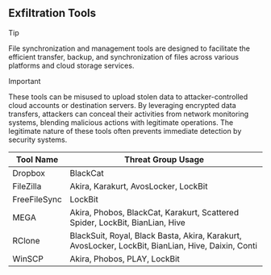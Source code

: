 ## Exfiltration Tools

> [!TIP]
> File synchronization and management tools are designed to facilitate the efficient transfer, backup, and synchronization of files across various platforms and cloud storage services. 

> [!IMPORTANT]
> These tools can be misused to upload stolen data to attacker-controlled cloud accounts or destination servers. By leveraging encrypted data transfers, attackers can conceal their activities from network monitoring systems, blending malicious actions with legitimate operations. The legitimate nature of these tools often prevents immediate detection by security systems.

| Tool Name | Threat Group Usage |
|---|---|
| Dropbox | BlackCat |
| FileZilla | Akira, Karakurt, AvosLocker, LockBit |
| FreeFileSync | LockBit |
| MEGA | Akira, Phobos, BlackCat, Karakurt, Scattered Spider, LockBit, BianLian, Hive |
| RClone | BlackSuit, Royal, Black Basta, Akira, Karakurt, AvosLocker, LockBit, BianLian, Hive, Daixin, Conti |
| WinSCP | Akira, Phobos, PLAY, LockBit |
